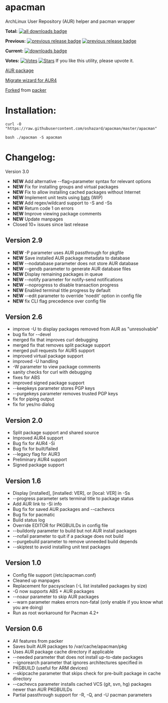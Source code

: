 apacman
==================

ArchLinux User Repository (AUR) helper and pacman wrapper

**Total:**   [![all downloads badge](https://img.shields.io/github/downloads/oshazard/apacman/total.svg)](https://github.com/oshazard/apacman/releases)

**Previous:** [![previous release badge](https://img.shields.io/github/downloads/oshazard/apacman/v2.6/total.svg)](https://github.com/oshazard/apacman/releases/tag/v2.6) [![previous release badge](https://img.shields.io/github/downloads/oshazard/apacman/v2.9/total.svg)](https://github.com/oshazard/apacman/releases/tag/v2.9)

**Current:**  [![downloads badge](https://img.shields.io/github/downloads/oshazard/apacman/latest/total.svg)](https://github.com/oshazard/apacman/releases/latest)

**Votes:**    [![Votes](https://img.shields.io/aur/votes/apacman.svg)](https://aur.archlinux.org/packages/apacman/) [![Stars](https://img.shields.io/github/stars/oshazard/apacman.svg?style=social)](https://github.com/oshazard/apacman/stargazers)
If you like this utility, please upvote it.


[AUR package](https://aur.archlinux.org/packages/apacman/)

[Migrate wizard for AUR4](https://gist.github.com/oshazard/370c7ed631af2181ee51)

[Forked](https://github.com/keenerd/packer/pull/141) from [packer](https://github.com/keenerd/packer)


Installation:
==========
`curl -O "https://raw.githubusercontent.com/oshazard/apacman/master/apacman"`

`bash ./apacman -S apacman`


Changelog:
==========
Version 3.0
* **NEW** Add alternative --flag=parameter syntax for relevant options
* **NEW** Fix for installing groups and virtual packages
* **NEW** Fix to allow installing cached packages without Internet
* **NEW** Implement unit tests using [bats](https://github.com/sstephenson/bats) (WIP)
* **NEW** Add regex/wildcard support to -S and -Ss
* **NEW** Return code 1 on errors
* **NEW** Improve viewing package comments
* **NEW** Update manpages
* Closed 10+ issues since last release

Version 2.9
-----------
* **NEW** -P parameter uses AUR passthrough for pkgfile
* **NEW** Save installed AUR package metadata to database
* **NEW** --nodatabase parameter does not store AUR database
* **NEW** --gendb parameter to generate AUR database files
* **NEW** Display remaining packages in queue
* **NEW** --notify parameter for notify-send notifications
* **NEW** --noprogress to disable transaction progress
* **NEW** Enabled terminal title progress by default
* **NEW** --edit parameter to override 'noedit' option in config file
* **NEW** fix CLI flag precedence over config file

Version 2.6
-----------
* improve -U to display packages removed from AUR as "unresolvable"
* bug fix for --devel
* merged fix that improves curl debugging
* merged fix that removes split package support
* merged pull requests for AUR5 support
* improved virtual package support
* improved -U handling
* -W parameter to view package comments
* sanity checks for curl with debugging
* fixes for ABS
* improved signed package support
* --keepkeys parameter stores PGP keys
* --purgekeys parameter removes trusted PGP keys
* fix for piping output
* fix for yes/no dialog

Version 2.0
-----------
* Split package support and shared source
* Improved AUR4 support
* Bug fix for AUR4 -Si
* Bug fix for built/failed
* --legacy flag for AUR3
* Preliminary AUR4 support
* Signed package support

Version 1.6
-----------
* Display [installed], [installed: VER], or [local: VER] in -Ss
* --progress parameter sets terminal title to package status
* Add AUR link to -Si info
* Bug fix for saved AUR packages and --cachevcs
* Bug fix for pacmatic
* Build status log
* Override EDITOR for PKGBUILDs in config file
* --buildonly parameter to build but not AUR install packages
* --nofail parameter to quit if a package does not build
* --purgebuild parameter to remove unneeded build depends
* --skiptest to avoid installing unit test packages

Version 1.0
-----------
* Config file support (/etc/apacman.conf)
* Cleaned up manpages
* Replacement for pacsysclean (-L list installed packages by size)
* -G now supports ABS + AUR packages
* --noaur parameter to skip AUR packages
* --warn parameter makes errors non-fatal (only enable if you know what you are doing)
* Run as root workaround for Pacman 4.2+

Version 0.6
-----------
* All features from packer
* Saves built AUR packages to /var/cache/apacman/pkg
* Uses AUR package cache directory if applicable
* --needed parameter that does not install up-to-date packages
* --ignorearch parameter that ignores architectures specified in PKGBUILD (useful for ARM devices)
* --skipcache parameter that skips check for pre-built package in cache directory
* --cachevcs parameter installs cached VCS (git, svn, hg) packages newer than AUR PKGBUILDs
* Partial passthrough support for -R, -Q, and -U pacman parameters
